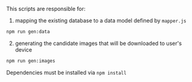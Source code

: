 This scripts are responsible for:

1. mapping the existing database to a data model defined by `mapper.js`
```sh
npm run gen:data
```
2. generating the candidate images that will be downloaded to user's device
```sh
npm run gen:images
```

Dependencies must be installed via `npm install`
